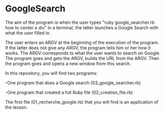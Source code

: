 # GoogleSearch

The aim of the program is when the user types "ruby google_searcher.rb how to center a div" in a terminal, the latter launches a Google Search with what the user filled in.

The user enters an ARGV at the beginning of the execution of the program.
If the latter does not give any ARGV, the program tells him or her how it works.
The ARGV corresponds to what the user wants to search on Google.
The program goes and gets the ARGV, builds the URL from the ARGV.
Then the program goes and opens a new window from this search.

In this repository, you will find two programs:


-One program that does a Google search (03_google_searcher.rb)



-One program that created a full Ruby file (02_creation_file.rb)



The first file (01_recherche_google.rb) that you will find is an application of the lesson.





